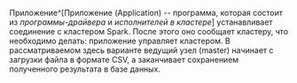 Приложение^[Приложение (Application) -- программа, которая состоит из _программы-драйвера_ и _исполнителей в кластере_] устанавливает соединение с кластером Spark. После этого оно сообщает кластеру, что необходимо делать: приложение управляет кластером. В рассматриваемом здесь варианте ведущий узел (master) начинает с загрузки файла в формате CSV, а заканчивает сохранением полученного результата в базе данных.





